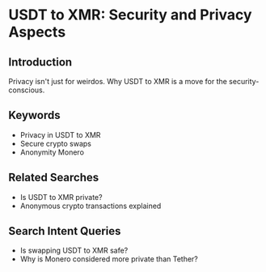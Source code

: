 # USDT to XMR: Security and Privacy Aspects

## Introduction
Privacy isn't just for weirdos. Why USDT to XMR is a move for the security-conscious.

## Keywords
- Privacy in USDT to XMR
- Secure crypto swaps
- Anonymity Monero

## Related Searches
- Is USDT to XMR private?
- Anonymous crypto transactions explained

## Search Intent Queries
- Is swapping USDT to XMR safe?
- Why is Monero considered more private than Tether?
